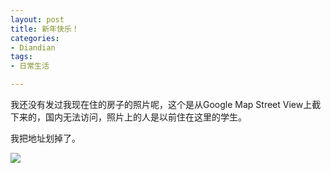 ```yaml
---
layout: post
title: 新年快乐！
categories:
- Diandian
tags:
- 日常生活

---
```

<p>我还没有发过我现在住的房子的照片呢，这个是从Google Map Street View上截下来的，国内无法访问，照片上的人是以前住在这里的学生。</p>
<p>我把地址划掉了。</p>
<p class="edui-filter-align-center"><img src="http://m3.img.srcdd.com/farm5/d/2013/0101/16/9E0C10DC6A2749B2671B290C54C071E1_B500_900_500_371.PNG" /><br /></p>